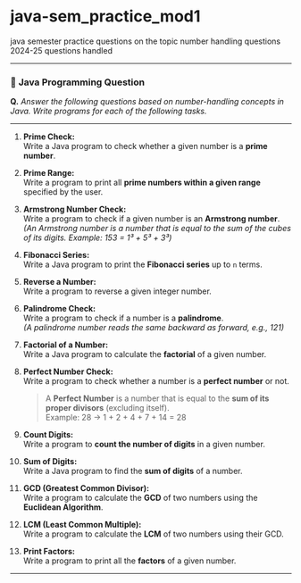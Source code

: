 # java-sem_practice_mod1
java semester practice questions on the topic number handling questions 2024-25
questions handled

---

### 📄 **Java Programming Question**

**Q.** *Answer the following questions based on number-handling concepts in Java. Write programs for each of the following tasks.*

---

1. **Prime Check:**  
   Write a Java program to check whether a given number is a **prime number**.

2. **Prime Range:**  
   Write a program to print all **prime numbers within a given range** specified by the user.

3. **Armstrong Number Check:**  
   Write a program to check if a given number is an **Armstrong number**.  
   *(An Armstrong number is a number that is equal to the sum of the cubes of its digits. Example: 153 = 1³ + 5³ + 3³)*

4. **Fibonacci Series:**  
   Write a Java program to print the **Fibonacci series** up to `n` terms.

5. **Reverse a Number:**  
   Write a program to reverse a given integer number.

6. **Palindrome Check:**  
   Write a program to check if a number is a **palindrome**.  
   *(A palindrome number reads the same backward as forward, e.g., 121)*

7. **Factorial of a Number:**  
   Write a Java program to calculate the **factorial** of a given number.

8. **Perfect Number Check:**  
   Write a program to check whether a number is a **perfect number** or not.  
   > A **Perfect Number** is a number that is equal to the **sum of its proper divisors** (excluding itself).  
   > Example: 28 → 1 + 2 + 4 + 7 + 14 = 28

9. **Count Digits:**  
   Write a program to **count the number of digits** in a given number.

10. **Sum of Digits:**  
    Write a Java program to find the **sum of digits** of a number.

11. **GCD (Greatest Common Divisor):**  
    Write a program to calculate the **GCD** of two numbers using the **Euclidean Algorithm**.

12. **LCM (Least Common Multiple):**  
    Write a program to calculate the **LCM** of two numbers using their GCD.

13. **Print Factors:**  
    Write a program to print all the **factors** of a given number.

---

